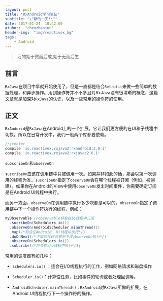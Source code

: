 ```yaml
---
layout: post
title: "RxAndroid学习笔记"
subtitle: "\"新的一天!\""
date: 2017-01-24  10:42:00
atuhor:  "chenzhaojun"
header-img:  "img/reactivex_bg"
tags:
    - Android
---
```


> 万物始于微而后成,始于无而后生



## 前言

`RxJava`在项目中早就开始使用了，但是一直都是结合`Retrofit`来做一些简单的数据处理，和异步操作。用到操作符并不不多且对RxJava没有很清晰的概念，这篇文章就是加深对`RxJava`的认识，以及一些常用的操作符的使用。



## 正文

`RxAndorid`是`RxJava`在Android上的一个扩展，它让我们更方便的在UI和子线程中切换。所以在日常开发中，我们一般两个库都要依赖。

```groovy
//jcenter
compile 'io.reactivex.rxjava2:rxandroid:2.0.1'
compile 'io.reactivex.rxjava2:rxjava:2.0.1'
```



`subscribeOn`和`observeOn`

`suscribeOn`应该在调用链中只被调用一次。如果并非如此的话，那会以第一次调用的线程为准。`suscribeOn`指定了`observeOn`会在哪个线程被订阅（例如，被创建）。如果你在Android的View中使用`observeOn`发出时间事件，你需要确定订阅是在Android Ui线程中执行。

而另一方面，`observeOn`在调用链中执行多少次都是可以的。`observeOn`指定了调用链中下一个操作符执行的线程，例如：

```java
myObservable //observable将会在io线程中订阅
  .sucribeOn(Schedulers.io())
  .observeOn(AndroidScheduler.mianThread())
  .map(/*将会在Android  Ui线程中执行*/)
  .doOnNext(/*下面的代码会等到下次observeOn执行*/)
  .observeOn(Schedulers.io())
  .subcribe(/*将会在i/o线程中执行*/);
```

常用的调度器有如几种：

- `Schedulers.io()` ：适合在I/O线程执行的工作，例如网络请求和磁盘操作

- `Scheduler.io()`：计算性任务，比如事件的轮询或者处理回调等。

- `AndroidScheduler.mainThread()` :  `RxAndroid`对`RxJava`所做的扩展，在Android UI线程执行下一个操作符的操作。

  ​

